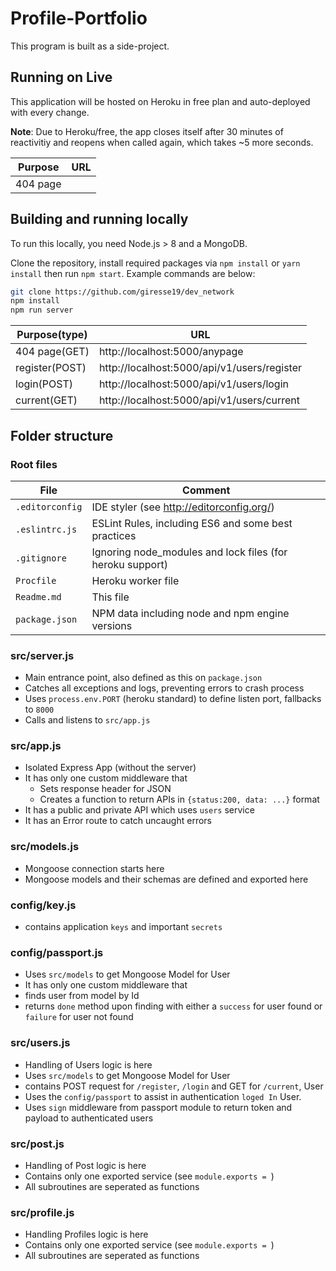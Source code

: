 # Profile-Portfolio

This program is built as a side-project.

## Running on Live

This application will be  hosted on Heroku in free plan and auto-deployed with every change.

**Note**: Due to Heroku/free, the app closes itself after 30 minutes of reactivitiy and reopens when called again, which takes ~5 more seconds.

| Purpose | URL
| - | -
| 404 page | 


## Building and running locally

To run this locally, you need Node.js > 8 and a MongoDB.

Clone the repository, install required packages via `npm install` or `yarn install` then run `npm start`. Example commands are below:

```sh
git clone https://github.com/giresse19/dev_network
npm install
npm run server
```

| Purpose(type) | URL
| - | -
| 404 page(GET) | http://localhost:5000/anypage
| register(POST)| http://localhost:5000/api/v1/users/register
| login(POST)   | http://localhost:5000/api/v1/users/login
| current(GET)  | http://localhost:5000/api/v1/users/current


## Folder structure

### Root files

| File | Comment
| - | -
| `.editorconfig` | IDE styler (see http://editorconfig.org/)
| `.eslintrc.js` | ESLint Rules, including ES6 and some best practices
| `.gitignore` | Ignoring node_modules and lock files (for heroku support)
| `Procfile` | Heroku worker file
| `Readme.md` | This file
| `package.json` | NPM data including node and npm engine versions

### src/server.js
* Main entrance point, also defined as this on `package.json`
* Catches all exceptions and logs, preventing errors to crash process
* Uses `process.env.PORT` (heroku standard) to define listen port, fallbacks to `8000`
* Calls and listens to `src/app.js`

### src/app.js
* Isolated Express App (without the server)
* It has only one custom middleware that
  * Sets response header for JSON
  * Creates a function to return APIs in `{status:200, data: ...}` format
* It has a public and private API which uses `users` service
* It has an Error route to catch uncaught errors

### src/models.js
* Mongoose connection starts here
* Mongoose models and their schemas are defined and exported here 

### config/key.js
* contains application `keys` and important `secrets` 

### config/passport.js
* Uses `src/models` to get Mongoose Model for User
* It has only one custom middleware that
 * finds user from model by Id 
 * returns `done` method upon finding with either a `success` for user found or `failure` for user not found

### src/users.js
* Handling of Users logic is here
* Uses `src/models` to get Mongoose Model for User
* contains POST request for `/register`, `/login` and GET for `/current`, User
* Uses the `config/passport` to assist in authentication `loged In` User.
* Uses `sign` middleware from passport module to return token and payload to authenticated users

### src/post.js
* Handling of Post logic is here
* Contains only one exported service (see `module.exports = `)
* All subroutines are seperated as functions 

### src/profile.js
* Handling Profiles logic is here
* Contains only one exported service (see `module.exports = `)
* All subroutines are seperated as functions 
